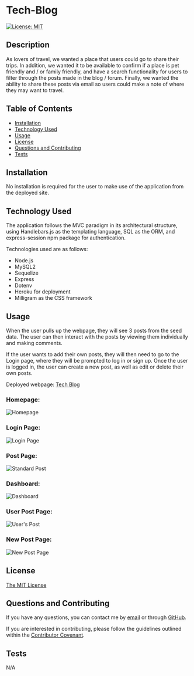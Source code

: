 # Tech-Blog

[![License: MIT](https://img.shields.io/badge/License-MIT-yellow.svg)](https://opensource.org/licenses/MIT)

## Description

As lovers of travel, we wanted a place that users could go to share their trips. In addition, we wanted it to be available to confirm if a place is pet friendly and / or family friendly, and have a search functionality for users to filter through the posts made in the blog / forum. Finally, we wanted the ability to share these posts via email so users could make a note of where they may want to travel.

## Table of Contents

- [Installation](#installation)
- [Technology Used](#technology-used)
- [Usage](#usage)
- [License](#license)
- [Questions and Contributing](#questions-and-contributing)
- [Tests](#tests)

## Installation

No installation is required for the user to make use of the application from the deployed site.

## Technology Used

The application follows the MVC paradigm in its architectural structure, using Handlebars.js as the templating language, SQL as the ORM, and express-session npm package for authentication.

Technologies used are as follows:

 - Node.js
 - MySQL2
 - Sequelize
 - Express
 - Dotenv
 - Heroku for deployment
 - Milligram as the CSS framework

## Usage

When the user pulls up the webpage, they will see 3 posts from the seed data. The user can then interact with the posts by viewing them individually and making comments.

If the user wants to add their own posts, they will then need to go to the Login page, where they will be prompted to log in or sign up. Once the user is logged in, the user can create a new post, as well as edit or delete their own posts.

Deployed webpage: [Tech Blog](https://passport-adventures.herokuapp.com/homepage)

### Homepage:
![Homepage](./Images/)

### Login Page:
![Login Page](./Images/)

### Post Page:
![Standard Post](./Images/)

### Dashboard:
![Dashboard](./Images/)

### User Post Page:
![User's Post](./Images/)

### New Post Page:
![New Post Page](./Images/)

## License

[The MIT License](https://opensource.org/licenses/MIT)

## Questions and Contributing

If you have any questions, you can contact me by [email](j.mcd.lungren@gmail.com) or through [GitHub](https://github.com/jmcdlungren).

If you are interested in contributing, please follow the guidelines outlined within the [Contributor Covenant](https://www.contributor-covenant.org/).

## Tests

N/A